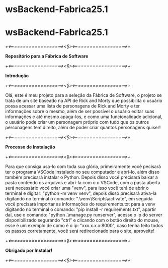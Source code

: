 # wsBackend-Fabrica25.1

# wsBackend-Fabrica25.1

_+<===================><§><===================>+_

**Repositório para a Fábrica de Software**

_+<===================><§><===================>+_

**Introdução**

_+<===================><§><===================>+_

Olá, este é meu projeto para a seleção da Fábrica de Software, o projeto se trata de um site baseado na API de Rick and Morty que possibilita o usuário possa acessar uma lista de personagens de Rick and Morty e ter informações sobre o mesmo, além de ser possível o usuário editar suas informações e até mesmo apaga-los, e como uma funcionalidade adicional, o usuário pode criar um personagem próprio com tudo que os outros personagens tem direito, além de poder criar quantos personagens quiser!

_+<===================><§><===================>+_

**Processo de Instalação**

_+<===================><§><===================>+_

Para que consiga usa-lo com toda sua glória, primeiramente você pecisará ter o programa VSCode instalado no seu computador e abri-lo, além disso também precisará instalar o Python. Depois disso você precisará baixar a pasta contendo os arquivos e abri-la com o o VSCode, com a pasta aberta será necessário você criar uma "venv", para isso você terá de abrir o terminal e digitar: "python -m venv venv", depois disso precisará ativa-la digitando no terminal o comando: ".\venv\Scripts\activate", em seguida você precisará importar as informações do requirements.txt para a venv digitando no terminal o comando: "pip install -r requirements.txt", apartir daí, use o comando: "python .\manage.py runserver", acesse o ip do server disponibilizado segurando "ctrl" e clicando com o botão direito do mouse, esse é um exemplo de como é o ip: "xxx.x.x.x:8000", caso tenha feito todos os passos corretamente, você será redirecionado para o site, aproveite!

_+<===================><§><===================>+_

**Obrigado por Instalar!**

_+<===================><§><===================>+_
